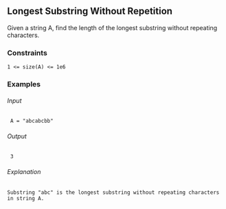 ## Longest Substring Without Repetition
Given a string A, find the length of the longest substring without repeating characters.

### Constraints
```
1 <= size(A) <= 1e6
```

### Examples
###### Input 
```
 A = "abcabcbb"
```
###### Output
```
 3
```
###### Explanation
```
Substring "abc" is the longest substring without repeating characters in string A.
```